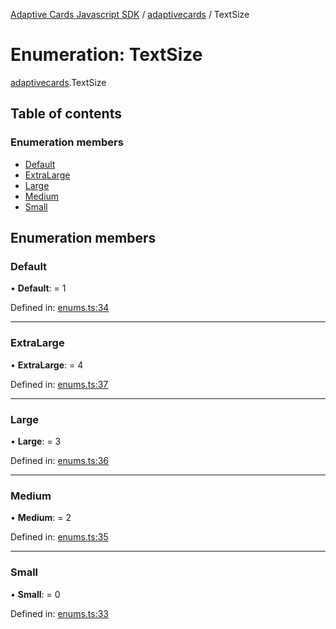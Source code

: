 [Adaptive Cards Javascript SDK](../README.md) / [adaptivecards](../modules/adaptivecards.md) / TextSize

# Enumeration: TextSize

[adaptivecards](../modules/adaptivecards.md).TextSize

## Table of contents

### Enumeration members

- [Default](adaptivecards.textsize.md#default)
- [ExtraLarge](adaptivecards.textsize.md#extralarge)
- [Large](adaptivecards.textsize.md#large)
- [Medium](adaptivecards.textsize.md#medium)
- [Small](adaptivecards.textsize.md#small)

## Enumeration members

### Default

• **Default**: = 1

Defined in: [enums.ts:34](https://github.com/microsoft/AdaptiveCards/blob/0938a1f10/source/nodejs/adaptivecards/src/enums.ts#L34)

---

### ExtraLarge

• **ExtraLarge**: = 4

Defined in: [enums.ts:37](https://github.com/microsoft/AdaptiveCards/blob/0938a1f10/source/nodejs/adaptivecards/src/enums.ts#L37)

---

### Large

• **Large**: = 3

Defined in: [enums.ts:36](https://github.com/microsoft/AdaptiveCards/blob/0938a1f10/source/nodejs/adaptivecards/src/enums.ts#L36)

---

### Medium

• **Medium**: = 2

Defined in: [enums.ts:35](https://github.com/microsoft/AdaptiveCards/blob/0938a1f10/source/nodejs/adaptivecards/src/enums.ts#L35)

---

### Small

• **Small**: = 0

Defined in: [enums.ts:33](https://github.com/microsoft/AdaptiveCards/blob/0938a1f10/source/nodejs/adaptivecards/src/enums.ts#L33)
